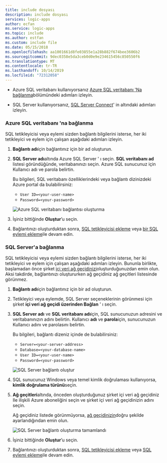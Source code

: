 ```yaml
---
title: include dosyası
description: include dosyası
services: logic-apps
author: ecfan
ms.service: logic-apps
ms.topic: include
ms.author: estfan
ms.custom: include file
ms.date: 05/15/2018
ms.openlocfilehash: aa1001661d8fe03855e1a28b882f674bee3606b2
ms.sourcegitcommit: 9dec0358e5da3ceb0d0e9e234615456c850550f6
ms.translationtype: MT
ms.contentlocale: tr-TR
ms.lasthandoff: 10/14/2019
ms.locfileid: "72312058"
---
```

* Azure SQL veritabanı kullanıyorsanız [Azure SQL veritabanı 'Na bağlanma](#connect-azure-sql-db)bölümündeki adımları izleyin.

* SQL Server kullanıyorsanız, [SQL Server Connect](#connect-sql-server)' in altındaki adımları izleyin.

<a name="connect-azure-sql-db"></a>

### <a name="connect-to-azure-sql-database"></a>Azure SQL veritabanı 'na bağlanma

SQL tetikleyicisi veya eylemi sizden bağlantı bilgilerini isterse, her iki tetikleyici ve eylem için çalışan aşağıdaki adımları izleyin.

1. **Bağlantı adı**için bağlantınız için bir ad oluşturun.

1. **SQL Server adı**altında Azure SQL Server ' ı seçin. **SQL veritabanı ad** listesi göründüğünde, veritabanınızı seçin. Azure SQL sunucunuz için Kullanıcı adı ve parola belirtin.

   Bu bilgileri, SQL veritabanı özelliklerindeki veya bağlantı dizinizdeki Azure portal da bulabilirsiniz:

   * `User ID=<your-user-name>`
   * `Password=<your-password>`

   ![Azure SQL veritabanı bağlantısı oluşturma](./media/connectors-create-api-sqlazure/azure-sql-database-create-connection.png)

1. İşiniz bittiğinde **Oluştur**’u seçin.

1. Bağlantınızı oluşturduktan sonra, [SQL tetikleyicisi ekleme](#add-sql-trigger) veya [bir SQL eylemi ekleme](#add-sql-action)ile devam edin.

<a name="connect-sql-server"></a>

### <a name="connect-to-sql-server"></a>SQL Server'a bağlanma

SQL tetikleyicisi veya eylemi sizden bağlantı bilgilerini isterse, her iki tetikleyici ve eylem için çalışan aşağıdaki adımları izleyin. Bununla birlikte, başlamadan önce şirket [içi veri ağ geçidinizi](https://docs.microsoft.com/azure/logic-apps/logic-apps-gateway-connection)oluşturduğunuzdan emin olun. Aksi takdirde, bağlantınızı oluştururken ağ geçidiniz ağ geçitleri listesinde görünmez.

1. **Bağlantı adı**için bağlantınız için bir ad oluşturun.

1. Tetikleyici veya eylemde, SQL Server seçeneklerinin görünmesi için şirket **içi veri ağ geçidi üzerinden Bağlan** ' ı seçin.

1. **SQL Server adı** ve **SQL veritabanı adı**için, SQL sunucunuzun adresini ve veritabanınızın adını belirtin. Kullanıcı **adı** ve **parola**için, sunucunuzun Kullanıcı adını ve parolasını belirtin.

   Bu bilgileri, bağlantı dizeniz içinde de bulabilirsiniz:

   * `Server=<your-server-address>`
   * `Database=<your-database-name>`
   * `User ID=<your-user-name>`
   * `Password=<your-password>`

   ![SQL Server bağlantı oluştur](./media/connectors-create-api-sqlazure/sql-server-create-connection.png)

1. SQL sunucunuz Windows veya temel kimlik doğrulaması kullanıyorsa, **kimlik doğrulama türünü**seçin.

1. **Ağ geçitleri**altında, önceden oluşturduğunuz şirket içi veri ağ geçidiniz Ile ilişkili Azure aboneliğini seçin ve şirket içi veri ağ geçidinizin adını seçin.

   Ağ geçidiniz listede görünmüyorsa, [ağ geçidinizin](https://docs.microsoft.com/azure/logic-apps/logic-apps-gateway-connection)doğru şekilde ayarlandığından emin olun.

   ![SQL Server bağlantı oluşturma tamamlandı](./media/connectors-create-api-sqlazure/sql-server-create-connection-complete.png)

1. İşiniz bittiğinde **Oluştur**’u seçin.

1. Bağlantınızı oluşturduktan sonra, [SQL tetikleyicisi ekleme](#add-sql-trigger) veya [SQL eylemi ekleme](#add-sql-action)ile devam edin.
